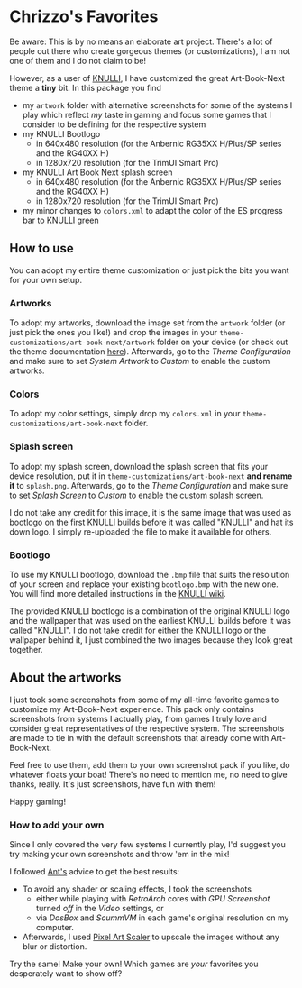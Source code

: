 # Chrizzo's Favorites

Be aware: This is by no means an elaborate art project. There's a lot of people out there who create gorgeous themes (or customizations), I am not one of them and I do not claim to be!

However, as a user of [KNULLI](https://www.knulli.org), I have customized the great Art-Book-Next theme a **tiny** bit. In this package you find

* my `artwork` folder with alternative screenshots for some of the systems I play which reflect *my* taste in gaming and focus some games that I consider to be defining for the respective system
* my KNULLI Bootlogo
    * in 640x480 resolution (for the Anbernic RG35XX H/Plus/SP series and the RG40XX H)
    * in 1280x720 resolution (for the TrimUI Smart Pro)
* my KNULLI Art Book Next splash screen
    * in 640x480 resolution (for the Anbernic RG35XX H/Plus/SP series and the RG40XX H)
    * in 1280x720 resolution (for the TrimUI Smart Pro)
* my minor changes to `colors.xml` to adapt the color of the ES progress bar to KNULLI green

## How to use

You can adopt my entire theme customization or just pick the bits you want for your own setup.

### Artworks

To adopt my artworks, download the image set from the `artwork` folder (or just pick the ones you like!) and drop the images in your `theme-customizations/art-book-next/artwork` folder on your device (or check out the theme documentation [here](https://github.com/anthonycaccese/art-book-next-es)). Afterwards, go to the *Theme Configuration* and make sure to set *System Artwork* to *Custom* to enable the custom artworks.

### Colors

To adopt my color settings, simply drop my `colors.xml` in your `theme-customizations/art-book-next` folder.

### Splash screen

To adopt my splash screen, download the splash screen that fits your device resolution, put it in `theme-customizations/art-book-next` **and rename it** to `splash.png`. Afterwards, go to the *Theme Configuration* and make sure to set *Splash Screen* to *Custom* to enable the custom splash screen.

I do not take any credit for this image, it is the same image that was used as bootlogo on the first KNULLI builds before it was called "KNULLI" and hat its down logo. I simply re-uploaded the file to make it available for others.

### Bootlogo

To use my KNULLI bootlogo, download the `.bmp` file that suits the resolution of your screen and replace your existing `bootlogo.bmp` with the new one. You will find more detailed instructions in the [KNULLI wiki](https://knulli.org/configure/customization/bootlogo/).

The provided KNULLI bootlogo is a combination of the original KNULLI logo and the wallpaper that was used on the earliest KNULLI builds before it was called "KNULLI". I do not take credit for either the KNULLI logo or the wallpaper behind it, I just combined the two images because they look great together.

## About the artworks

I just took some screenshots from some of my all-time favorite games to customize my Art-Book-Next experience. This pack only contains screenshots from systems I actually play, from games I truly love and consider great representatives of the respective system. The screenshots are made to tie in with the default screenshots that already come with Art-Book-Next.

Feel free to use them, add them to your own screenshot pack if you like, do whatever floats your boat! There's no need to mention me, no need to give thanks, really. It's just screenshots, have fun with them!

Happy gaming!

### How to add your own

Since I only covered the very few systems I currently play, I'd suggest you try making your own screenshots and throw 'em in the mix!

I followed [Ant's](https://github.com/anthonycaccese) advice to get the best results:

- To avoid any shader or scaling effects, I took the screenshots
    - either while playing with *RetroArch* cores with *GPU Screenshot* turned *off* in the *Video* settings, or
    - via *DosBox* and *ScummVM* in each game's original resolution on my computer.
- Afterwards, I used [Pixel Art Scaler](https://lospec.com/pixel-art-scaler/) to upscale the images without any blur or distortion.

Try the same! Make your own! Which games are *your* favorites you desperately want to show off?
